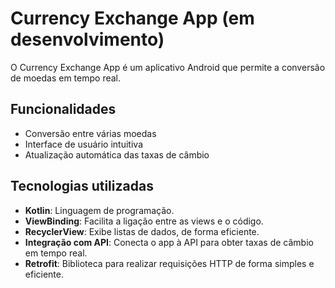 # Currency Exchange App (em desenvolvimento)

O Currency Exchange App é um aplicativo Android que permite a conversão de moedas em tempo real.

## Funcionalidades

- Conversão entre várias moedas
- Interface de usuário intuitiva
- Atualização automática das taxas de câmbio

## Tecnologias utilizadas

- **Kotlin**: Linguagem de programação.
- **ViewBinding**: Facilita a ligação entre as views e o código.
- **RecyclerView**: Exibe listas de dados, de forma eficiente.
- **Integração com API**: Conecta o app à API para obter taxas de câmbio em tempo real.
- **Retrofit**: Biblioteca para realizar requisições HTTP de forma simples e eficiente.